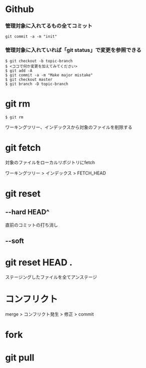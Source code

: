 # Github

### 管理対象に入れてるもの全てコミット
```
git commit -a -m "init"
```

### 管理対象に入れていれば「git status」で変更を参照できる

```
$ git checkout -b topic-branch
$ <ココで何か変更を加えてみてください>
$ git add -A
$ git commit -a -m "Make major mistake"
$ git checkout master
$ git branch -D topic-branch
```

# git rm
```linux
$ git rm
```
ワーキングツリー、インデックスから対象のファイルを削除する
# git fetch
対象のファイルをローカルリポジトリにfetch

ワーキングツリー > インデックス > FETCH_HEAD

# git reset 
## --hard HEAD^
直前のコミットの打ち消し

## --soft


# git reset HEAD .
ステージングしたファイルを全てアンステージ


# コンフリクト
merge > コンフリクト発生 > 修正 > commit 

# fork
# git pull
